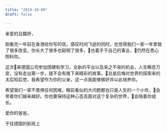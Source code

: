 ```yaml
---
title: "2019-10-09"
draft: false

---
```


亲爱的吕馥妤，

刚看完一年前在香港给你写的信，感叹时间飞逝的同时，也觉得我们一家一年里做了很多改变。你长大了很多也聪明了很多，👨也着手于自己的事业，👩仍然在悉心照料你。

这次👨来德国公司参加团建和学习，全新的平台以及来之不易的机会，人生瞬息万变，没有走出第一步，就不会有接下来精彩的故事。👨总是后悔对世界的探索来的太后知后觉，我希望作为你的父亲，这一点我能够做好并以此培养你。

希望我们一家不畏惧任何困难，眼前看似的大问题都也只是人生的一个小坎，👨会带着你们越来越好。你也要保持这种心态去面对这个复杂的世界，👨会陪着你成长。

爱你的爸爸，

于往德国的航班上